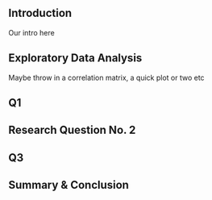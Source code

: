 ## **Introduction**
Our intro here


## **Exploratory Data Analysis**
Maybe throw in a correlation matrix, a quick plot or two etc

## Q1

## Research Question No. 2


## Q3

## **Summary & Conclusion**
